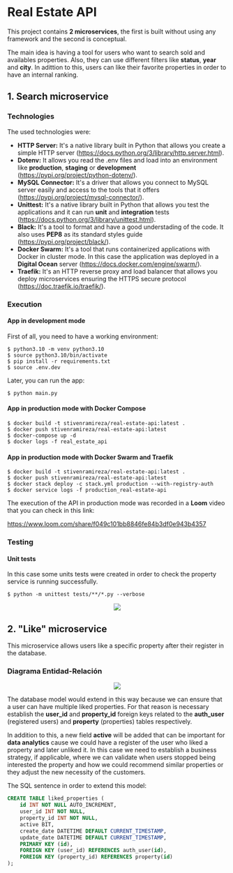 # Real Estate API

This project contains **2 microservices**, the first is built without using any framework and the second is conceptual.

The main idea is having a tool for users who want to search sold and availables properties. Also, they can use different filters like **status**, **year** and **city**. In adittion to this, users can like their favorite properties in order to have an internal ranking.

## 1. Search microservice

### Technologies

The used technologies were:

- **HTTP Server:** It's a native library built in Python that allows you create a simple HTTP server (https://docs.python.org/3/library/http.server.html).
- **Dotenv:** It allows you read the .env files and load into an environment like **production**, **staging** or **development** (https://pypi.org/project/python-dotenv/).
- **MySQL Connector:** It's a driver that allows you connect to MySQL server easily and access to the tools that it offers (https://pypi.org/project/mysql-connector/).
- **Unittest:** It's a native library built in Python that allows you test the applications and it can run **unit** and **integration** tests (https://docs.python.org/3/library/unittest.html).
- **Black:** It's a tool to format and have a good understading of the code. It also uses **PEP8** as its standard styles guide (https://pypi.org/project/black/).
- **Docker Swarm:** It's a tool that runs containerized applications with Docker in cluster mode. In this case the application was deployed in a **Digital Ocean** server (https://docs.docker.com/engine/swarm/).
- **Traefik:** It's an HTTP reverse proxy and load balancer that allows you deploy microservices ensuring the HTTPS secure protocol (https://doc.traefik.io/traefik/).

### Execution

#### App in development mode

First of all, you need to have a working environment:

	$ python3.10 -m venv python3.10
    $ source python3.10/bin/activate
    $ pip install -r requirements.txt
    $ source .env.dev

Later, you can run the app:

    $ python main.py

#### App in production mode with Docker Compose

    $ docker build -t stivenramireza/real-estate-api:latest .
    $ docker push stivenramireza/real-estate-api:latest
	$ docker-compose up -d
	$ docker logs -f real_estate_api

#### App in production mode with Docker Swarm and Traefik

    $ docker build -t stivenramireza/real-estate-api:latest .
    $ docker push stivenramireza/real-estate-api:latest
    $ docker stack deploy -c stack.yml production --with-registry-auth
	$ docker service logs -f production_real-estate-api

The execution of the API in production mode was recorded in a **Loom** video that you can check in this link:

https://www.loom.com/share/f049c101bb8846fe84b3df0e943b4357

### Testing

#### Unit tests

In this case some units tests were created in order to check the property service is running successfully.

    $ python -m unittest tests/**/*.py --verbose

<p align="center">
<img src="https://user-images.githubusercontent.com/31974084/159540017-d690e085-342c-40c6-8617-b21384ac169f.png">
</p>

## 2. "Like" microservice

This microservice allows users like a specific property after their register in the database.

### Diagrama Entidad-Relación

<p align="center">
<img src="https://user-images.githubusercontent.com/31974084/159550727-6760b9c7-d3e7-4453-8365-f5047ea2013d.png">
</p>

The database model would extend in this way because we can ensure that a user can have multiple liked properties. For that reason is necessary establish the **user_id** and **property_id** foreign keys related to the **auth_user** (registered users) and **property** (properties) tables respectively.

In addition to this, a new field **active** will be added that can be important for **data analytics** cause we could have a register of the user who liked a property and later unliked it. In this case we need to establish a business strategy, if applicable, where we can validate when users stopped being interested the property and how we could recommend similar properties or they adjust the new necessity of the customers.

The SQL sentence in order to extend this model:

```sql
CREATE TABLE liked_properties ( 
    id INT NOT NULL AUTO_INCREMENT, 
    user_id INT NOT NULL, 
    property_id INT NOT NULL, 
    active BIT,
    create_date DATETIME DEFAULT CURRENT_TIMESTAMP,
    update_date DATETIME DEFAULT CURRENT_TIMESTAMP,
    PRIMARY KEY (id), 
    FOREIGN KEY (user_id) REFERENCES auth_user(id), 
    FOREIGN KEY (property_id) REFERENCES property(id) 
);
```
